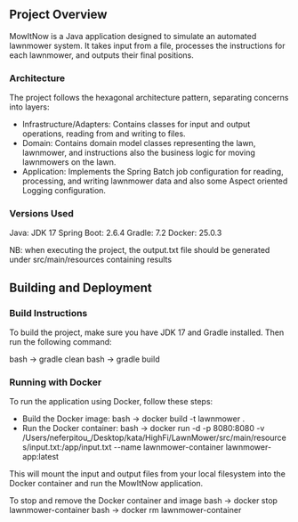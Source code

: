 ## Project Overview
MowItNow is a Java application designed to simulate an automated lawnmower system. It takes input from a file, processes the instructions for each lawnmower, and outputs their final positions.

### Architecture
The project follows the hexagonal architecture pattern, separating concerns into layers:

* Infrastructure/Adapters: Contains classes for input and output operations, reading from and writing to files.
* Domain: Contains domain model classes representing the lawn, lawnmower, and instructions also the business logic for moving lawnmowers on the lawn.
* Application: Implements the Spring Batch job configuration for reading, processing, and writing lawnmower data and also some Aspect oriented Logging configuration.

### Versions Used
Java: JDK 17
Spring Boot: 2.6.4
Gradle: 7.2
Docker: 25.0.3

NB: when executing the project, the output.txt file should be generated under src/main/resources containing results

## Building and Deployment
### Build Instructions
To build the project, make sure you have JDK 17 and Gradle installed. Then run the following command:

bash -> gradle clean
bash -> gradle build

### Running with Docker
To run the application using Docker, follow these steps:

* Build the Docker image:
  bash -> docker build -t lawnmower .
* Run the Docker container:
  bash -> docker run -d -p 8080:8080 -v /Users/neferpitou_/Desktop/kata/HighFi/LawnMower/src/main/resources/input.txt:/app/input.txt --name lawnmower-container lawnmower-app:latest

This will mount the input and output files from your local filesystem into the Docker container and run the MowItNow application.

To stop and remove the Docker container and image
bash -> docker stop lawnmower-container
bash -> docker rm lawnmower-container
